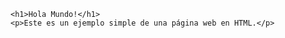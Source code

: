 <body>

    <h1>Hola Mundo!</h1>
    <p>Este es un ejemplo simple de una página web en HTML.</p>

</body>
</html>
